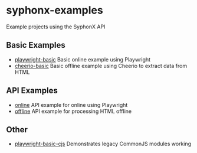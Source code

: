 # syphonx-examples
Example projects using the SyphonX API

## Basic Examples
* [playwright-basic](playwright-basic) Basic online example using Playwright
* [cheerio-basic](cheerio-basic) Basic offline example using Cheerio to extract data from HTML

## API Examples
* [online](online) API example for online using Playwright
* [offline](offline) API example for processing HTML offline

## Other
* [playwright-basic-cjs](playwright-basic-cjs) Demonstrates legacy CommonJS modules working
